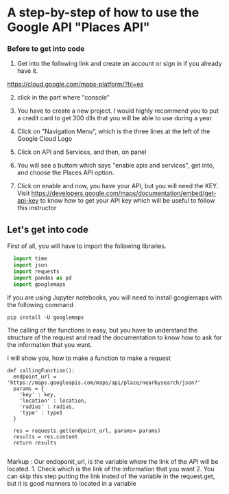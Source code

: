# A step-by-step of how to use the Google API "Places API"

### Before to get into code 

1. Get into the following link and create an account or sign in if you already have it.

https://cloud.google.com/maps-platform/?hl=es

2. click in the part where "console"

3. You have to create a new project. I would highly recommend you to put a credit card to get 300 dlls that you will be able 
to use during a year

4. Click on "Navigation Menu", which is the three lines at the left of the Google Cloud Logo

5. Click on API and Services, and then, on panel

6. You will see a buttom which says "enable apis and services", get into, and choose the Places API option.


7. Click on enable and now, you have your API, but you will need the KEY. Visit https://developers.google.com/maps/documentation/embed/get-api-key to know how to get your API key which will be useful to follow this
instructor


## Let's get into code

First of all, you will have to import the following libraries. 

```python
  import time
  import json
  import requests
  import pandas as pd
  import googlemaps
```
If you are using Jupyter notebooks, you will need to install googlemaps with the following command

```
pip install -U googlemaps

```

The calling of the functions is easy, but you have to understand the structure of the request and read the documentation to know
how to ask for the information that you want.

I will show you, how to make a function to make a request

```
def callingFunction():
  endpoint_url = 'https://maps.googleapis.com/maps/api/place/nearbysearch/json?'
  params = {
    'key' : key,
    'location' : location,
    'radius' : radius,
    'type' : type1
  }

  res = requests.get(endpoint_url, params= params)
  results = res.content
  return results


```
Markup : Our endoponit_url, is the variable where the link of the API will be located.
            1. Check which is the link of the information that you want
            2. You can skip this step putting the link insted of the variable in the request.get, 
            but it is good manners to located in a variable


